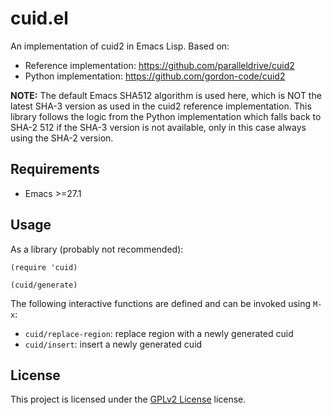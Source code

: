 # cuid.el

An implementation of cuid2 in Emacs Lisp. Based on:
  - Reference implementation: https://github.com/paralleldrive/cuid2
  - Python implementation:    https://github.com/gordon-code/cuid2

**NOTE:** The default Emacs SHA512 algorithm is used here, which is NOT the latest SHA-3 version as used in the cuid2 reference implementation. This library follows the logic from the Python implementation which falls back to SHA-2 512 if the SHA-3 version is not available, only in this case always using the SHA-2 version.

## Requirements

- Emacs >=27.1

## Usage

As a library (probably not recommended):

``` emacs-lisp
(require 'cuid)

(cuid/generate)
```

The following interactive functions are defined and can be invoked using `M-x`:

- `cuid/replace-region`: replace region with a newly generated cuid
- `cuid/insert`: insert a newly generated cuid

## License

This project is licensed under the [GPLv2 License](LICENSE) license.
